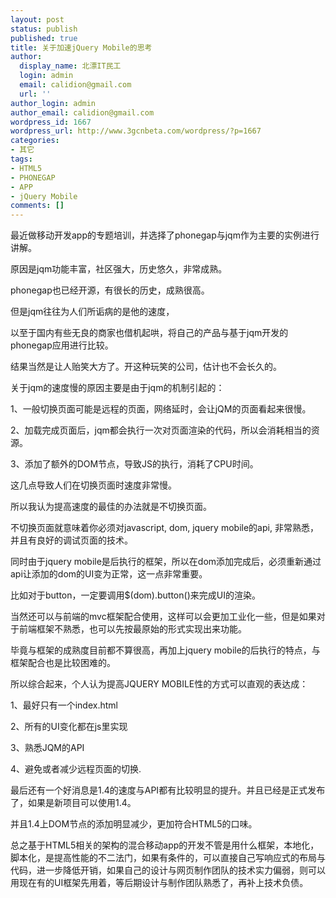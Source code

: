 ```yaml
---
layout: post
status: publish
published: true
title: 关于加速jQuery Mobile的思考
author:
  display_name: 北漂IT民工
  login: admin
  email: calidion@gmail.com
  url: ''
author_login: admin
author_email: calidion@gmail.com
wordpress_id: 1667
wordpress_url: http://www.3gcnbeta.com/wordpress/?p=1667
categories:
- 其它
tags:
- HTML5
- PHONEGAP
- APP
- jQuery Mobile
comments: []
---
```

最近做移动开发app的专题培训，并选择了phonegap与jqm作为主要的实例进行讲解。

原因是jqm功能丰富，社区强大，历史悠久，非常成熟。

phonegap也已经开源，有很长的历史，成熟很高。

但是jqm往往为人们所诟病的是他的速度，

以至于国内有些无良的商家也借机起哄，将自己的产品与基于jqm开发的phonegap应用进行比较。

结果当然是让人贻笑大方了。开这种玩笑的公司，估计也不会长久的。

关于jqm的速度慢的原因主要是由于jqm的机制引起的：

1、一般切换页面可能是远程的页面，网络延时，会让jQM的页面看起来很慢。

2、加载完成页面后，jqm都会执行一次对页面渲染的代码，所以会消耗相当的资源。

3、添加了额外的DOM节点，导致JS的执行，消耗了CPU时间。

这几点导致人们在切换页面时速度非常慢。

所以我认为提高速度的最佳的办法就是不切换页面。

不切换页面就意味着你必须对javascript, dom, jquery mobile的api, 非常熟悉，并且有良好的调试页面的技术。

同时由于jquery mobile是后执行的框架，所以在dom添加完成后，必须重新通过api让添加的dom的UI变为正常，这一点非常重要。

比如对于button，一定要调用$(dom).button()来完成UI的渲染。

当然还可以与前端的mvc框架配合使用，这样可以会更加工业化一些，但是如果对于前端框架不熟悉，也可以先按最原始的形式实现出来功能。

毕竟与框架的成熟度目前都不算很高，再加上jquery mobile的后执行的特点，与框架配合也是比较困难的。

所以综合起来，个人认为提高JQUERY MOBILE性的方式可以直观的表达成：

1、最好只有一个index.html

2、所有的UI变化都在js里实现

3、熟悉JQM的API

4、避免或者减少远程页面的切换.

最后还有一个好消息是1.4的速度与API都有比较明显的提升。并且已经是正式发布了，如果是新项目可以使用1.4。

并且1.4上DOM节点的添加明显减少，更加符合HTML5的口味。

总之基于HTML5相关的架构的混合移动app的开发不管是用什么框架，本地化，脚本化，是提高性能的不二法门，如果有条件的，可以直接自己写响应式的布局与代码，进一步降低开销，如果自己的设计与网页制作团队的技术实力偏弱，则可以用现在有的UI框架先用着，等后期设计与制作团队熟悉了，再补上技术负债。